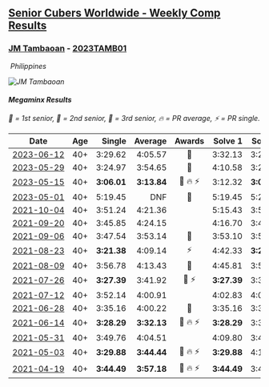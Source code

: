 <style>table {white-space: nowrap;}</style>
<link rel="stylesheet" type="text/css" href="/scw-comp/css/flags.css" />

## [Senior Cubers Worldwide - Weekly Comp Results](/scw-comp/results/)
### [JM Tambaoan](README.md) - [2023TAMB01](https://www.worldcubeassociation.org/persons/2023TAMB01?event=minx)

<i class="flag flag-PH" />&nbsp;Philippines

![JM Tambaoan](1681359750.png)

#### Megaminx Results

<span style="white-space: nowrap;">🥇 = 1st senior</span>, <span style="white-space: nowrap;">🥈 = 2nd senior</span>, <span style="white-space: nowrap;">🥉 = 3rd senior</span>, <span style="white-space: nowrap;">🔥 = PR average</span>, <span style="white-space: nowrap;">⚡ = PR single</span>.

| Date | Age | Single | Average | Awards | Solve 1 | Solve 2 | Solve 3 | Solve 4 | Solve 5 | Video |
| :--: | :--: | --: | --: | :--: | --: | --: | --: | --: | --: | :-- |
| [2023-06-12](../../results/2023-06-12/minx.md) | 40+ | 3:29.62 | 4:05.57 | 🥈 | 3:32.13 | 3:29.62 | 5:14.97 | DNS | DNS | [Desktop](https://www.facebook.com/events/2098018943739146/permalink/2103921046482269) / [Mobile](https://m.facebook.com/events/2098018943739146?view=permalink&id=2103921046482269) |
| [2023-05-29](../../results/2023-05-29/minx.md) | 40+ | 3:24.97 | 3:54.65 | 🥈 | 4:10.58 | 3:24.97 | 4:08.39 | DNS | DNS | [Desktop](https://www.facebook.com/events/199553879662923/permalink/204429359175375) / [Mobile](https://m.facebook.com/events/199553879662923?view=permalink&id=204429359175375) |
| [2023-05-15](../../results/2023-05-15/minx.md) | 40+ | **3:06.01** | **3:13.84** | 🥈 🔥 ⚡ | 3:12.32 | **3:06.01** | 3:23.20 | DNS | DNS | [Desktop](https://www.facebook.com/events/943848890264789/permalink/949393476376997) / [Mobile](https://m.facebook.com/events/943848890264789?view=permalink&id=949393476376997) |
| [2023-05-01](../../results/2023-05-01/minx.md) | 40+ | 5:19.45 | DNF | 🥇 | 5:19.45 | 5:20.37 | DNS | DNS | DNS | [Desktop](https://www.facebook.com/events/751816416413742/permalink/756373909291326) / [Mobile](https://m.facebook.com/events/751816416413742?view=permalink&id=756373909291326) |
| [2021-10-04](../../results/2021-10-04/minx.md) | 40+ | 3:51.24 | 4:21.36 |  | 5:15.43 | 3:51.24 | 3:57.42 | DNS | DNS | [Desktop](https://www.facebook.com/events/1102565390277531/permalink/1111279162739487) / [Mobile](https://m.facebook.com/events/1102565390277531?view=permalink&id=1111279162739487) |
| [2021-09-20](../../results/2021-09-20/minx.md) | 40+ | 3:45.85 | 4:24.15 |  | 4:16.70 | 3:45.85 | 5:09.89 | DNS | DNS | [Desktop](https://www.facebook.com/events/836337370416586/permalink/844635822920074) / [Mobile](https://m.facebook.com/events/836337370416586?view=permalink&id=844635822920074) |
| [2021-09-06](../../results/2021-09-06/minx.md) | 40+ | 3:47.54 | 3:53.14 | 🥉 | 3:53.10 | 3:58.77 | 3:47.54 | DNS | DNS | [Desktop](https://www.facebook.com/events/208105634636421/permalink/216451023801882) / [Mobile](https://m.facebook.com/events/208105634636421?view=permalink&id=216451023801882) |
| [2021-08-23](../../results/2021-08-23/minx.md) | 40+ | **3:21.38** | 4:09.14 | ⚡ | 4:42.33 | **3:21.38** | 4:23.71 | DNS | DNS | [Desktop](https://www.facebook.com/events/799005364067137/permalink/814920642475609) / [Mobile](https://m.facebook.com/events/799005364067137?view=permalink&id=814920642475609) |
| [2021-08-09](../../results/2021-08-09/minx.md) | 40+ | 3:56.78 | 4:13.43 | 🥉 | 4:45.81 | 3:56.78 | 3:57.71 | DNS | DNS | [Desktop](https://www.facebook.com/events/799005364067137/permalink/806617723305901) / [Mobile](https://m.facebook.com/events/799005364067137?view=permalink&id=806617723305901) |
| [2021-07-26](../../results/2021-07-26/minx.md) | 40+ | **3:27.39** | 3:41.92 | 🥉 ⚡ | **3:27.39** | 3:32.89 | 4:05.48 | DNS | DNS | [Desktop](https://www.facebook.com/events/345405150546336/permalink/354073576346160) / [Mobile](https://m.facebook.com/events/345405150546336?view=permalink&id=354073576346160) |
| [2021-07-12](../../results/2021-07-12/minx.md) | 40+ | 3:52.14 | 4:00.91 |  | 4:02.83 | 4:07.76 | 3:52.14 | DNS | DNS | [Desktop](https://www.facebook.com/events/511699716713156/permalink/519004085982719) / [Mobile](https://m.facebook.com/events/511699716713156?view=permalink&id=519004085982719) |
| [2021-06-28](../../results/2021-06-28/minx.md) | 40+ | 3:35.16 | 4:00.22 | 🥉 | 3:35.16 | 3:35.60 | 4:49.89 | DNS | DNS | [Desktop](https://www.facebook.com/events/849999075950147/permalink/860302274919827) / [Mobile](https://m.facebook.com/events/849999075950147?view=permalink&id=860302274919827) |
| [2021-06-14](../../results/2021-06-14/minx.md) | 40+ | **3:28.29** | **3:32.13** | 🥈 🔥 ⚡ | **3:28.29** | 3:30.96 | 3:37.15 | DNS | DNS | [Desktop](https://www.facebook.com/events/318989363128881/permalink/326660485695102) / [Mobile](https://m.facebook.com/events/318989363128881?view=permalink&id=326660485695102) |
| [2021-05-31](../../results/2021-05-31/minx.md) | 40+ | 3:49.76 | 4:04.51 |  | 4:09.80 | 3:49.76 | 4:13.97 | DNS | DNS | [Desktop](https://www.facebook.com/events/477312563557358/permalink/484353596186588) / [Mobile](https://m.facebook.com/events/477312563557358?view=permalink&id=484353596186588) |
| [2021-05-03](../../results/2021-05-03/minx.md) | 40+ | **3:29.88** | **3:44.44** | 🥉 🔥 ⚡ | **3:29.88** | 4:10.83 | 3:32.60 | DNS | DNS | [Desktop](https://www.facebook.com/events/2542204919406396/permalink/2547751522185069) / [Mobile](https://m.facebook.com/events/2542204919406396?view=permalink&id=2547751522185069) |
| [2021-04-19](../../results/2021-04-19/minx.md) | 40+ | **3:44.49** | **3:57.18** | 🥉 🔥 ⚡ | **3:44.49** | 3:46.66 | 4:20.38 | DNS | DNS | [Desktop](https://www.facebook.com/events/195346665532379/permalink/199668248433554) / [Mobile](https://m.facebook.com/events/195346665532379?view=permalink&id=199668248433554) |


<!-- Global site tag (gtag.js) - Google Analytics -->
<script async src="https://www.googletagmanager.com/gtag/js?id=UA-86348435-3"></script>
<script>window.dataLayer = window.dataLayer || []; function gtag() {dataLayer.push(arguments);} gtag('js', new Date()); gtag('config', 'UA-86348435-3');</script>

